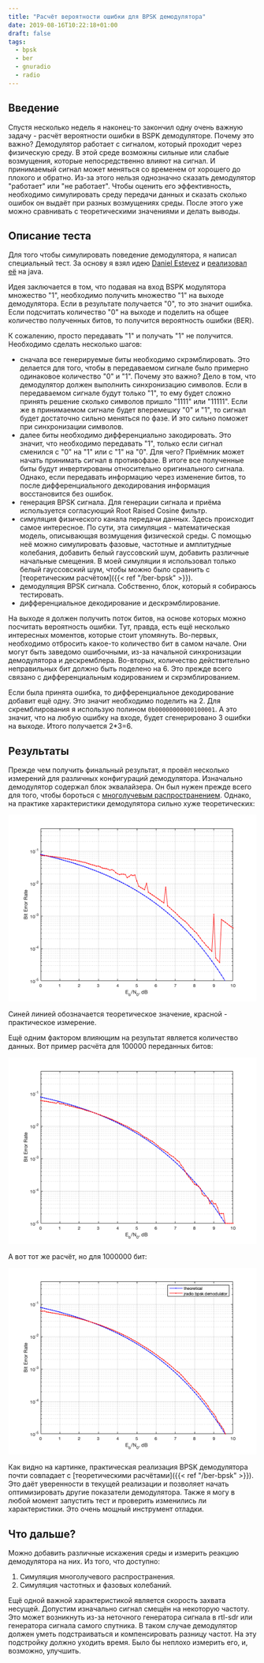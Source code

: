 ```yaml
---
title: "Расчёт вероятности ошибки для BPSK демодулятора"
date: 2019-08-16T10:22:18+01:00
draft: false
tags:
  - bpsk
  - ber
  - gnuradio
  - radio
---
```


## Введение

Спустя несколько недель я наконец-то закончил одну очень важную задачу - расчёт вероятности ошибки в BSPK демодуляторе. Почему это важно? Демодулятор работает с сигналом, который проходит через физическую среду. В этой среде возможны сильные или слабые возмущения, которые непосредственно влияют на сигнал. И принимаемый сигнал может меняться со временем от хорошего до плохого и обратно. Из-за этого нельзя однозначно сказать демодулятор "работает" или "не работает". Чтобы оценить его эффективность, необходимо симулировать среду передачи данных и сказать сколько ошибок он выдаёт при разных возмущениях среды. После этого уже можно сравнивать с теоретическими значениями и делать выводы.

## Описание теста

Для того чтобы симулировать поведение демодулятора, я написал специальный тест. За основу я взял идею [Daniel Estevez](https://destevez.net/2017/07/ber-simulation-in-gnu-radio/) и [реализовал её](https://github.com/dernasherbrezon/jradio/blob/master/src/test/java/ru/r2cloud/jradio/demod/BpskDemodulatorBer.java) на java.

Идея заключается в том, что подавая на вход BSPK модулятора множество "1", необходимо получить множество "1" на выходе демодулятора. Если в результате получается "0", то это значит ошибка. Если подсчитать количество "0" на выходе и поделить на общее количество полученных битов, то получится вероятность ошибки (BER).

К сожалению, просто передавать "1" и получать "1" не получится. Необходимо сделать несколько шагов:

 - сначала все генерируемые биты необходимо скрэмблировать. Это делается для того, чтобы в передаваемом сигнале было примерно одинаковое количество "0" и "1". Почему это важно? Дело в том, что демодулятор должен выполнить синхронизацию символов. Если в передаваемом сигнале будут только "1", то ему будет сложно принять решение сколько символов пришло "1111" или "11111". Если же в принимаемом сигнале будет вперемешку "0" и "1", то сигнал будет достаточно сильно меняться по фазе. И это сильно поможет при синхронизации символов.
 - далее биты необходимо дифференциально закодировать. Это значит, что необходимо передавать "1", только если сигнал сменился с "0" на "1" или с "1" на "0". Для чего? Приёмник может начать принимать сигнал в противофазе. В итоге все полученные биты будут инвертированы относительно оригинального сигнала. Однако, если передавать информацию через изменение битов, то после дифференциального декодирования информация восстановится без ошибок.
 - генерация BPSK сигнала. Для генерации сигнала и приёма используется согласующий Root Raised Cosine фильтр.
 - симуляция физического канала передачи данных. Здесь происходит самое интересное. По сути, эта симуляция - математическая модель, описывающая возмущения физической среды. С помощью неё можно симулировать фазовые, частотные и амплитудные колебания, добавить белый гауссовский шум, добавить различные начальные смещения. В моей симуляции я использовал только белый гауссовский шум, чтобы можно было сравнить с [теоретическим расчётом]({{< ref "/ber-bpsk" >}}).
 - демодуляция BPSK сигнала. Собственно, блок, который я собираюсь тестировать.
 - дифференциальное декодирование и дескрэмблирование.
 
На выходе я должен получить поток битов, на основе которых можно посчитать вероятность ошибки. Тут, правда, есть ещё несколько интересных моментов, которые стоит упомянуть. Во-первых, необходимо отбросить какое-то количество бит в самом начале. Они могут быть заведомо ошибочными, из-за начальной синхронизации демодулятора и дескремблера. Во-вторых, количество действительно неправильных бит должно быть поделено на 6. Это прежде всего связано с дифференциальным кодированием и скрэмблированием. 

Если была принята ошибка, то дифференциальное декодирование добавит ещё одну. Это значит необходимо поделить на 2. Для скремблирования я использую полином ```0b00000000000100001```. А это значит, что на любую ошибку на входе, будет сгенерировано 3 ошибки на выходе. Итого получается 2*3=6.

## Результаты

Прежде чем получить финальный результат, я провёл несколько измерений для различных конфигураций демодулятора. Изначально демодулятор содержал блок эквалайзера. Он был нужен прежде всего для того, чтобы бороться с [многолучевым распространением](https://ru.wikipedia.org/wiki/Многолучевое_распространение). Однако, на практике характеристики демодулятора сильно хуже теоретических:

[![](img/lmsdd.png)](img/lmsdd.m)

Синей линией обозначается теоретическое значение, красной - практическое измерение.

Ещё одним фактором влияющим на результат является количество данных. Вот пример расчёта для 100000 переданных битов:

[![](img/100000bit.png)](img/100000bit.m)

А вот тот же расчёт, но для 1000000 бит:

[![bpsk demodulator](img/ber-bpsk-demodulator.png)](img/ber-bpsk-demodulator.m)

Как видно на картинке, практическая реализация BPSK демодулятора почти совпадает с [теоретическими расчётами]({{< ref "/ber-bpsk" >}}). Это даёт уверенности в текущей реализации и позволяет начать оптимизировать другие показатели демодулятора. Также я могу в любой момент запустить тест и проверить изменились ли характеристики. Это очень мощный инструмент отладки. 

## Что дальше?

Можно добавить различные искажения среды и измерить реакцию демодулятора на них. Из того, что доступно:

 1. Симуляция многолучевого распространения.
 2. Симуляция частотных и фазовых колебаний.
 
Ещё одной важной характеристикой является скорость захвата несущей. Допустим изначально сигнал смещён на некоторую частоту. Это может возникнуть из-за неточного генератора сигнала в rtl-sdr или генератора сигнала самого спутника. В таком случае демодулятор должен уметь подстраиваться и компенсировать разницу частот. На эту подстройку должно уходить время. Было бы неплохо измерить его, и, возможно, улучшить.